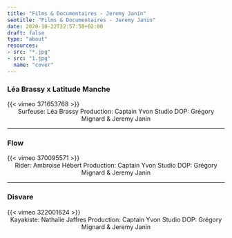 ```yaml
---
title: "Films & Documentaires - Jeremy Janin"
seotitle: "Films & Documentaires - Jeremy Janin"
date: 2020-10-22T22:57:50+02:00
draft: false
type: "about"
resources:
- src: "*.jpg"
- src: "1.jpg"
  name: "cover"
---
```


### Léa Brassy x Latitude Manche

<div>
{{< vimeo 371653768 >}}
</div>

<center>
Surfeuse: Léa Brassy  
Production: Captain Yvon Studio  
DOP: Grégory Mignard & Jeremy Janin
</center>

***

### Flow

<div>
{{< vimeo 370095571 >}}
</div>

<center>
Rider: Ambroise Hébert  
Production: Captain Yvon Studio  
DOP: Grégory Mignard & Jeremy Janin
</center>

***

### Disvare

<div>
{{< vimeo 322001624 >}}
</div>

<center>
Kayakiste: Nathalie Jaffres  
Production: Captain Yvon Studio  
DOP: Grégory Mignard & Jeremy Janin
</center>
